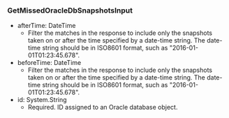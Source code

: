### GetMissedOracleDbSnapshotsInput


- afterTime: DateTime
  - Filter the matches in the response to include only the snapshots taken on or after the time specified by a date-time string. The date-time string should be in ISO8601 format, such as "2016-01-01T01:23:45.678".
- beforeTime: DateTime
  - Filter the matches in the response to include only the snapshots taken on or after the time specified by a date-time string. The date-time string should be in ISO8601 format, such as "2016-01-01T01:23:45.678".
- id: System.String
  - Required. ID assigned to an Oracle database object.
